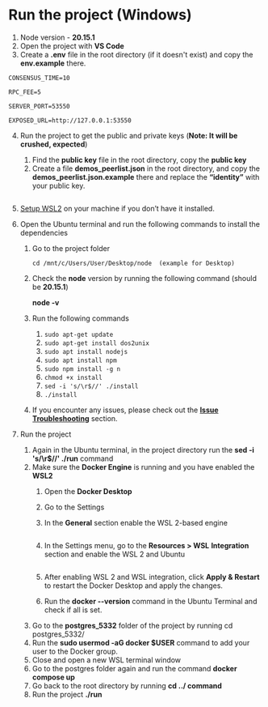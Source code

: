 # Run the project (Windows)

1. Node version - **20.15.1**
2. Open the project with **VS Code**
3. Create a **.env** file in the root directory (if it doesn't exist) and copy the **env.example** there.

`CONSENSUS_TIME=10`

`RPC_FEE=5`

`SERVER_PORT=53550`

`EXPOSED_URL=http://127.0.0.1:53550`

4.  Run the project to get the public and private keys (**Note: It will be crushed, expected**)

    1. Find the **public key** file in the root directory, copy the **public key**
    2. Create a file **demos\_peerlist.json** in the root directory, and copy the **demos\_peerlist.json.example** there and replace the **“identity”** with your public key.



    <figure><img src="https://lh7-rt.googleusercontent.com/docsz/AD_4nXceZxNlQ2gp247ZQoGCeQ_fwrh5fALwSbfVoBf6yj2qP4JTyXgvToN2hM_DIkGZnFDJ9nL2aX-sOxnuP4iuG9K5AxS-EUM8tO9YaWW3tz2EBXxmhPJVuTh0YiuW1udJUjibE0-L?key=RkbH77fVOlsq6AUc04iv4DYy" alt=""><figcaption></figcaption></figure>
5. [Setup WSL2](wsl-2-setup-on-windows-10-and-11-only.md) on your machine if you don’t have it installed.
6. Open the Ubuntu terminal and run the following commands to install the dependencies
   1.  Go to the project folder

       `cd /mnt/c/Users/User/Desktop/node  (example for Desktop)`
   2.  Check the **node** version by running the following command (should be **20.15.1**)

       **node -v**
   3. Run the following commands
      1. `sudo apt-get update`
      2. `sudo apt-get install dos2unix`
      3. `sudo apt install nodejs`
      4. `sudo apt install npm`
      5. `sudo npm install -g n`
      6. `chmod +x install`
      7. `sed -i 's/\r$//' ./install`
      8. `./install`
   4. If you encounter any issues, please check out the [**Issue Troubleshooting**](issue-troubleshooting.md) section.
7. Run the project
   1. Again in the Ubuntu terminal, in the project directory run the **sed -i 's/\r$//' ./run** command
   2. Make sure the **Docker Engine** is running and you have enabled the **WSL2**
      1. Open the **Docker Desktop**
      2. Go to the Settings
      3.  In the **General** section enable the WSL 2-based engine



          <figure><img src="https://lh7-rt.googleusercontent.com/docsz/AD_4nXfqWOJ5hvQLb2OMTDbLEJRpbpOugZO3SPWQq8DwWnMNjo_9IsCCn2ldMZvATpFo5UeNFm-ZGLi6SDC7OAGiK3L762n28tvSC9QEVPVpnp4SWXooDcSWDHB0Gvb_FN8HxYqZpeNu1Q?key=RkbH77fVOlsq6AUc04iv4DYy" alt=""><figcaption></figcaption></figure>
      4.  In the Settings menu, go to the **Resources > WSL** **Integration** section and enable the WSL 2 and Ubuntu



          <figure><img src="https://lh7-rt.googleusercontent.com/docsz/AD_4nXe4O7Xa9lwdP2rcEcLy3HcF2bLEghScL2YSR8ZtY-4nbwzydy29mZN7a7-M9EUHp61orcUB6DL7bndy24DqclaUaF9M7ReBdx-6UAV3n__SOJwCEUDOLiX6HC4m-0DGoluRSrt9AQ?key=RkbH77fVOlsq6AUc04iv4DYy" alt=""><figcaption></figcaption></figure>
      5. After enabling WSL 2 and WSL integration, click **Apply & Restart** to restart the Docker Desktop and apply the changes.
      6. Run the **docker --version** command in the Ubuntu Terminal and check if all is set.
   3. Go to the **postgres\_5332** folder of the project by running cd postgres\_5332/&#x20;
   4. Run the **sudo usermod -aG docker $USER** command to add your user to the Docker group.
   5. Close and open a new WSL terminal window
   6. Go to the postgres folder again and run the command **docker compose up**&#x20;
   7. Go back to the root directory by running **cd ../ command**
   8. Run the project **./run**&#x20;
